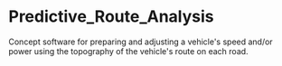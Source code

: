 # Predictive_Route_Analysis
Concept software for preparing and adjusting a vehicle's speed and/or power using the topography of the vehicle's route on each road.
